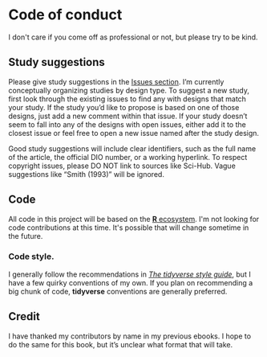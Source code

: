 # Code of conduct

I don't care if you come off as professional or not, but please try to be kind.

## Study suggestions

Please give study suggestions in the [Issues section](https://github.com/ASKurz/Experimental-design-and-the-GLMM/issues). I’m currently conceptually organizing studies by design type. To suggest a new study, first look through the existing issues to find any with designs that match your study. If the study you’d like to propose is based on one of those designs, just add a new comment within that issue. If your study doesn’t seem to fall into any of the designs with open issues, either add it to the closest issue or feel free to open a new issue named after the study design.

Good study suggestions will include clear identifiers, such as the full name of the article, the official DIO number, or a working hyperlink. To respect copyright issues, please DO NOT link to sources like Sci-Hub. Vague suggestions like “Smith (1993)” will be ignored.

## Code

All code in this project will be based on the [**R** ecosystem](https://cran.r-project.org/). I'm not looking for code contributions at this time. It's possible that will change sometime in the future.

### Code style.

I generally follow the recommendations in [*The tidyverse style guide*](https://style.tidyverse.org/), but I have a few quirky conventions of my own. If you plan on recommending a big chunk of code, **tidyverse** conventions are generally preferred.

## Credit

I have thanked my contributors by name in my previous ebooks. I hope to do the same for this book, but it’s unclear what format that will take.
